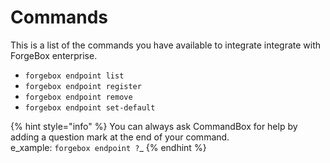 # Commands



This is a list of the commands you have available to integrate integrate with ForgeBox enterprise.

* `forgebox endpoint list`
* `forgebox endpoint register`
* `forgebox endpoint remove`
* `forgebox endpoint set-default`

{% hint style="info" %}
You can always ask CommandBox for help by adding a question mark at the end of your command.  
e_xample: `forgebox endpoint ?`_
{% endhint %}

